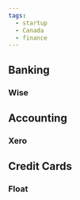 ```yaml
---
tags:
  - startup
  - Canada
  - finance
---
```

## Banking

### Wise

## Accounting

### Xero

## Credit Cards

### Float

